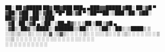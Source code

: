 
 ██░ ██ ▓█████  ██▓     ██▓███      ███▄ ▄███▓▓█████ 
▓██░ ██▒▓█   ▀ ▓██▒    ▓██░  ██▒   ▓██▒▀█▀ ██▒▓█   ▀ 
▒██▀▀██░▒███   ▒██░    ▓██░ ██▓▒   ▓██    ▓██░▒███   
░▓█ ░██ ▒▓█  ▄ ▒██░    ▒██▄█▓▒ ▒   ▒██    ▒██ ▒▓█  ▄ 
░▓█▒░██▓░▒████▒░██████▒▒██▒ ░  ░   ▒██▒   ░██▒░▒████▒
 ▒ ░░▒░▒░░ ▒░ ░░ ▒░▓  ░▒▓▒░ ░  ░   ░ ▒░   ░  ░░░ ▒░ ░
 ▒ ░▒░ ░ ░ ░  ░░ ░ ▒  ░░▒ ░        ░  ░      ░ ░ ░  ░
 ░  ░░ ░   ░     ░ ░   ░░          ░      ░      ░   
 ░  ░  ░   ░  ░    ░  ░                   ░      ░  ░
                                                     

